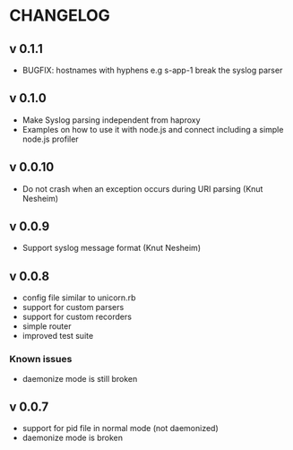 # CHANGELOG

## v 0.1.1

* BUGFIX: hostnames with hyphens e.g s-app-1 break the syslog parser

## v 0.1.0

* Make Syslog parsing independent from haproxy
* Examples on how to use it with node.js and connect including a simple
  node.js profiler

## v 0.0.10

* Do not crash when an exception occurs during URI parsing (Knut
  Nesheim)

## v 0.0.9

* Support syslog message format (Knut Nesheim)

## v 0.0.8

* config file similar to unicorn.rb
* support for custom parsers
* support for custom recorders
* simple router
* improved test suite

### Known issues

* daemonize mode is still broken

## v 0.0.7

* support for pid file in normal mode (not daemonized)
* daemonize mode is broken
